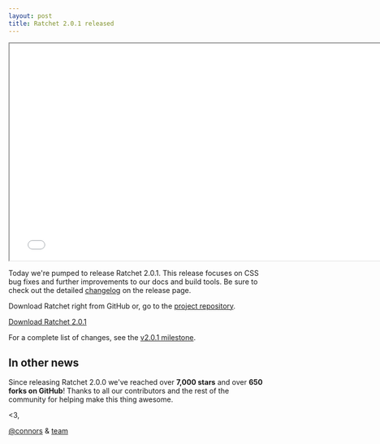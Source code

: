 ```yaml
---
layout: post
title: Ratchet 2.0.1 released
---
```


<iframe width="760" height="428" src="//www.youtube.com/embed/otCpCn0l4Wo" allowfullscreen></iframe>

Today we're pumped to release Ratchet 2.0.1. This release focuses on CSS bug fixes and further improvements to our docs and build tools. Be sure to check out the detailed [changelog](https://github.com/twbs/ratchet/releases/tag/v2.0.1) on the release page.

Download Ratchet right from GitHub or, go to the [project repository](https://github.com/twbs/ratchet).

<a class="btn-link btn-link-ratchet" href="https://github.com/twbs/ratchet/archive/v2.0.1.zip">Download Ratchet 2.0.1</a>

For a complete list of changes, see the [v2.0.1 milestone](https://github.com/twbs/ratchet/issues?q=state%3Aclosed+type%3Aissue+milestone%3A2.0.1).

## In other news

Since releasing Ratchet 2.0.0 we've reached over **7,000 stars** and over **650 forks on GitHub**! Thanks to all our contributors and the rest of the community for helping make this thing awesome.


<3,

[@connors](https://twitter.com/connors) & [team](https://github.com/orgs/twbs/people)